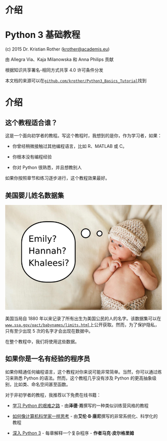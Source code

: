 # 介绍

# Python 3 基础教程

(c) 2015 Dr. Kristian Rother (krother@academis.eu)

由 Allegra Via、Kaja Milanowska 和 Anna Philips 贡献

根据知识共享署名-相同方式共享 4.0 许可条件分发

本文档的来源可以在[`github.com/krother/Python3_Basics_Tutorial`](https://github.com/krother/Python3_Basics_Tutorial)找到

# 介绍

## 这个教程适合谁？

这是一个面向初学者的教程。写这个教程时，我想到的是你，作为学习者，如果：

+   你曾经稍微接触过其他编程语言，比如 R、MATLAB 或 C。

+   你根本没有编程经验

+   你对 Python 很熟悉，并且想教别人

如果你按照章节和练习逐步进行，这个教程效果最好。

## 美国婴儿姓名数据集

![Babynamen](img/baby.png)

美国当局自 1880 年以来记录了所有出生为美国公民的人的名字。该数据集可以在[`www.ssa.gov/oact/babynames/limits.html`](http://www.ssa.gov/oact/babynames/limits.html)上公开获取。然而，为了保护隐私，只有至少出现 5 次的名字才会出现在数据中。

在整个教程中，我们将使用这些数据。

## 如果你是一名有经验的程序员

如果你精通任何编程语言，这个教程对你来说可能非常简单。当然，你可以通过练习来熟悉 Python 的语法。然而，这个教程几乎没有涉及 Python 的更高抽象级别，比如类、命名空间甚至函数。

对于非初学者的教程，我推荐以下免费在线书籍：

+   [学习 Python 的艰难之路](http://learnpythonthehardway.org/) - 由**泽德·肖**撰写的一种类似训练营风格的教程

+   [如何像计算机科学家一样思考](http://www.greenteapress.com/thinkpython/) - 由**艾伦·B·唐尼**撰写的非常系统化、科学化的教程

+   [深入 Python 3](http://www.diveintopython3.net/) - 每章解释一个复杂程序 - **作者马克·皮尔格里姆**
